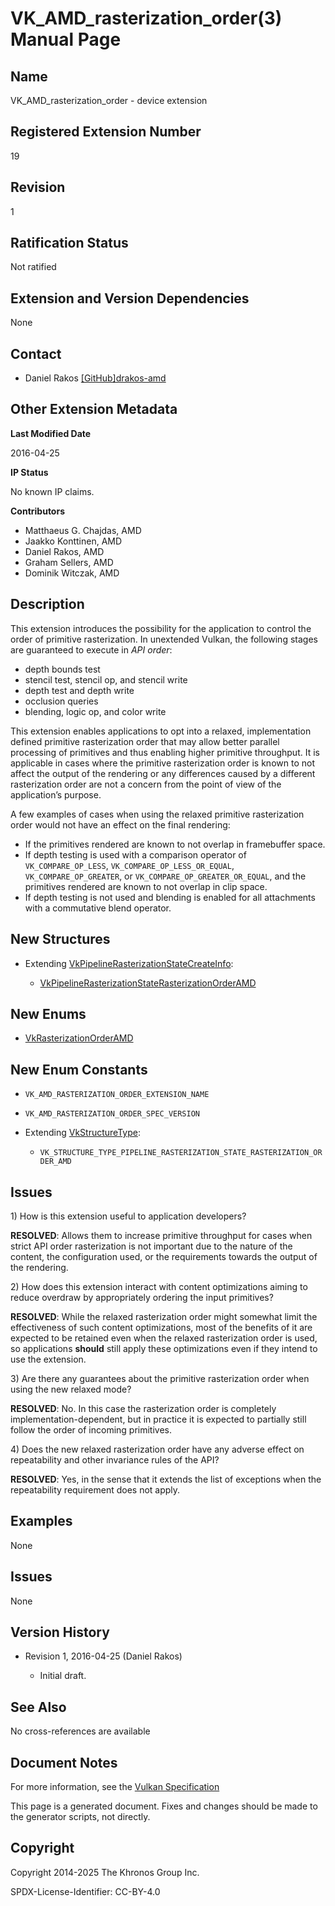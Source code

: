 # VK\_AMD\_rasterization\_order(3) Manual Page

## Name

VK\_AMD\_rasterization\_order - device extension



## [](#_registered_extension_number)Registered Extension Number

19

## [](#_revision)Revision

1

## [](#_ratification_status)Ratification Status

Not ratified

## [](#_extension_and_version_dependencies)Extension and Version Dependencies

None

## [](#_contact)Contact

- Daniel Rakos [\[GitHub\]drakos-amd](https://github.com/KhronosGroup/Vulkan-Docs/issues/new?body=%5BVK_AMD_rasterization_order%5D%20%40drakos-amd%0A%2AHere%20describe%20the%20issue%20or%20question%20you%20have%20about%20the%20VK_AMD_rasterization_order%20extension%2A)

## [](#_other_extension_metadata)Other Extension Metadata

**Last Modified Date**

2016-04-25

**IP Status**

No known IP claims.

**Contributors**

- Matthaeus G. Chajdas, AMD
- Jaakko Konttinen, AMD
- Daniel Rakos, AMD
- Graham Sellers, AMD
- Dominik Witczak, AMD

## [](#_description)Description

This extension introduces the possibility for the application to control the order of primitive rasterization. In unextended Vulkan, the following stages are guaranteed to execute in *API order*:

- depth bounds test
- stencil test, stencil op, and stencil write
- depth test and depth write
- occlusion queries
- blending, logic op, and color write

This extension enables applications to opt into a relaxed, implementation defined primitive rasterization order that may allow better parallel processing of primitives and thus enabling higher primitive throughput. It is applicable in cases where the primitive rasterization order is known to not affect the output of the rendering or any differences caused by a different rasterization order are not a concern from the point of view of the application’s purpose.

A few examples of cases when using the relaxed primitive rasterization order would not have an effect on the final rendering:

- If the primitives rendered are known to not overlap in framebuffer space.
- If depth testing is used with a comparison operator of `VK_COMPARE_OP_LESS`, `VK_COMPARE_OP_LESS_OR_EQUAL`, `VK_COMPARE_OP_GREATER`, or `VK_COMPARE_OP_GREATER_OR_EQUAL`, and the primitives rendered are known to not overlap in clip space.
- If depth testing is not used and blending is enabled for all attachments with a commutative blend operator.

## [](#_new_structures)New Structures

- Extending [VkPipelineRasterizationStateCreateInfo](https://registry.khronos.org/vulkan/specs/latest/man/html/VkPipelineRasterizationStateCreateInfo.html):
  
  - [VkPipelineRasterizationStateRasterizationOrderAMD](https://registry.khronos.org/vulkan/specs/latest/man/html/VkPipelineRasterizationStateRasterizationOrderAMD.html)

## [](#_new_enums)New Enums

- [VkRasterizationOrderAMD](https://registry.khronos.org/vulkan/specs/latest/man/html/VkRasterizationOrderAMD.html)

## [](#_new_enum_constants)New Enum Constants

- `VK_AMD_RASTERIZATION_ORDER_EXTENSION_NAME`
- `VK_AMD_RASTERIZATION_ORDER_SPEC_VERSION`
- Extending [VkStructureType](https://registry.khronos.org/vulkan/specs/latest/man/html/VkStructureType.html):
  
  - `VK_STRUCTURE_TYPE_PIPELINE_RASTERIZATION_STATE_RASTERIZATION_ORDER_AMD`

## [](#_issues)Issues

1\) How is this extension useful to application developers?

**RESOLVED**: Allows them to increase primitive throughput for cases when strict API order rasterization is not important due to the nature of the content, the configuration used, or the requirements towards the output of the rendering.

2\) How does this extension interact with content optimizations aiming to reduce overdraw by appropriately ordering the input primitives?

**RESOLVED**: While the relaxed rasterization order might somewhat limit the effectiveness of such content optimizations, most of the benefits of it are expected to be retained even when the relaxed rasterization order is used, so applications **should** still apply these optimizations even if they intend to use the extension.

3\) Are there any guarantees about the primitive rasterization order when using the new relaxed mode?

**RESOLVED**: No. In this case the rasterization order is completely implementation-dependent, but in practice it is expected to partially still follow the order of incoming primitives.

4\) Does the new relaxed rasterization order have any adverse effect on repeatability and other invariance rules of the API?

**RESOLVED**: Yes, in the sense that it extends the list of exceptions when the repeatability requirement does not apply.

## [](#_examples)Examples

None

## [](#_issues_2)Issues

None

## [](#_version_history)Version History

- Revision 1, 2016-04-25 (Daniel Rakos)
  
  - Initial draft.

## [](#_see_also)See Also

No cross-references are available

## [](#_document_notes)Document Notes

For more information, see the [Vulkan Specification](https://registry.khronos.org/vulkan/specs/latest/html/vkspec.html#VK_AMD_rasterization_order)

This page is a generated document. Fixes and changes should be made to the generator scripts, not directly.

## [](#_copyright)Copyright

Copyright 2014-2025 The Khronos Group Inc.

SPDX-License-Identifier: CC-BY-4.0